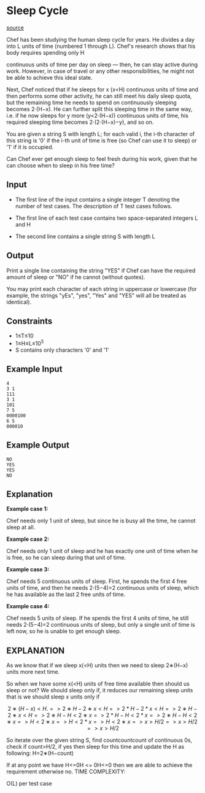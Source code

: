 # Sleep Cycle
[source](https://www.codechef.com/START5C/problems/SLPCYCLE)

Chef has been studying the human sleep cycle for years. He divides a day into L units of time (numbered 1 through L). Chef's research shows that his body requires spending only H

continuous units of time per day on sleep — then, he can stay active during work. However, in case of travel or any other responsibilities, he might not be able to achieve this ideal state.

Next, Chef noticed that if he sleeps for x
(x<H) continuous units of time and then performs some other activity, he can still meet his daily sleep quota, but the remaining time he needs to spend on continuously sleeping becomes 2⋅(H−x). He can further split this sleeping time in the same way, i.e. if he now sleeps for y more (y<2⋅(H−x)) continuous units of time, his required sleeping time becomes 2⋅(2⋅(H−x)−y), and so on.

You are given a string S with length L; for each valid i, the i-th character of this string is '0' if the i-th unit of time is free (so Chef can use it to sleep) or '1' if it is occupied.

Can Chef ever get enough sleep to feel fresh during his work, given that he can choose when to sleep in his free time?

## Input

- The first line of the input contains a single integer T denoting the number of test cases. The description of T test cases follows.

- The first line of each test case contains two space-separated integers L and H

- The second line contains a single string S with length L

## Output

Print a single line containing the string "YES" if Chef can have the required amount of sleep or "NO" if he cannot (without quotes).

You may print each character of each string in uppercase or lowercase (for example, the strings "yEs", "yes", "Yes" and "YES" will all be treated as identical).

## Constraints

- 1≤T≤10
- 1≤H≤L≤10<sup>5</sup>
- S contains only characters '0' and '1'

## Example Input
```
4
3 1
111
3 1
101
7 5
0000100
6 5
000010
```

## Example Output
```
NO
YES
YES
NO
```

## Explanation

**Example case 1:**

 Chef needs only 1 unit of sleep, but since he is busy all the time, he cannot sleep at all.


**Example case 2:**

Chef needs only 1 unit of sleep and he has exactly one unit of time when he is free, so he can sleep during that unit of time.


**Example case 3:**

Chef needs 5 continuous units of sleep. First, he spends the first 4 free units of time, and then he needs 2⋅(5−4)=2 continuous units of sleep, which he has available as the last 2 free units of time.

**Example case 4:**

Chef needs 5 units of sleep. If he spends the first 4 units of time, he still needs 2⋅(5−4)=2 continuous units of sleep, but only a single unit of time is left now, so he is unable to get enough sleep.


## EXPLANATION

As we know that if we sleep x(<H) units then we need to sleep 2∗(H−x) units more next time.

So when we have some x(<H) units of free time available then should us sleep or not?
We should sleep only if, it reduces our remaining sleep units that is we should sleep x units only if 

```math
2∗(H−x)<H.
=>2∗H−2∗x<H
=> 2*H - 2*x < H
=>2∗H−2∗x<H
=>2∗H−H<2∗x
=> 2*H - H < 2*x
=>2∗H−H<2∗x
=>H<2∗x
=> H < 2*x
=>H<2∗x
=>x>H/2
=> x > H/2
=>x>H/2
```

So iterate over the given string S, find countcountcount of continuous 0s, check if count>H/2, if yes then sleep for this time and update the H as following: H=2∗(H−count)

If at any point we have H<=0H <= 0H<=0 then we are able to achieve the requirement otherwise no.
TIME COMPLEXITY:

O(L) per test case
